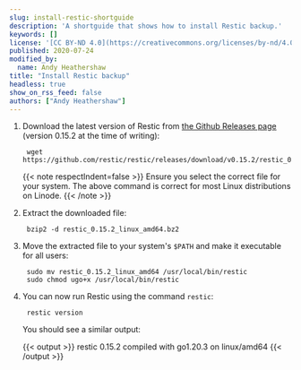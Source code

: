 ```yaml
---
slug: install-restic-shortguide
description: 'A shortguide that shows how to install Restic backup.'
keywords: []
license: '[CC BY-ND 4.0](https://creativecommons.org/licenses/by-nd/4.0)'
published: 2020-07-24
modified_by:
  name: Andy Heathershaw
title: "Install Restic backup"
headless: true
show_on_rss_feed: false
authors: ["Andy Heathershaw"]
---
```


1. Download the latest version of Restic from [the Github Releases page](https://github.com/restic/restic/releases) (version 0.15.2 at the time of writing):

        wget https://github.com/restic/restic/releases/download/v0.15.2/restic_0.15.2_linux_amd64.bz2

    {{< note respectIndent=false >}}
Ensure you select the correct file for your system. The above command is correct for most Linux distributions on Linode.
{{< /note >}}

1. Extract the downloaded file:

        bzip2 -d restic_0.15.2_linux_amd64.bz2

1. Move the extracted file to your system's `$PATH` and make it executable for all users:

        sudo mv restic_0.15.2_linux_amd64 /usr/local/bin/restic
        sudo chmod ugo+x /usr/local/bin/restic

1. You can now run Restic using the command `restic`:

        restic version

    You should see a similar output:

    {{< output >}}
restic 0.15.2 compiled with go1.20.3 on linux/amd64
{{< /output >}}
